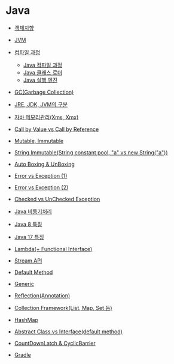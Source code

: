 # Java

* [객체지향](https://github.com/Sudongk/CS-study/blob/main/Java/java_object_oriented.md)

* [JVM](https://github.com/Sudongk/CS-study/blob/main/Java/java_jvm.md)

* [컴파일 과정]()
    * [Java 컴파일 과정](https://github.com/Sudongk/CS-study/blob/main/Java/java_compile_seqyence.md)
    * [Java 클래스 로더](https://github.com/Sudongk/CS-study/blob/main/Java/java_class_loader.md)
    * [Java 실행 엔진](https://github.com/Sudongk/CS-study/blob/main/Java/java_execution_engine.md)

* [GC(Garbage Collection)](https://github.com/Sudongk/CS-study/blob/main/Java/java_garbage_collection.md)

* [JRE, JDK, JVM의 구분]()

* [자바 메모리관리(Xms, Xmx)](https://github.com/Sudongk/CS-study/blob/main/Java/java_xms_xmx.md)

* [Call by Value vs Call by Reference](https://github.com/Sudongk/CS-study/blob/main/Java/java_call_by_value.md)

* [Mutable, Immutable](https://github.com/Sudongk/CS-study/blob/main/Java/java_mutable_immutable.md)

* [String Immutable(String constant pool, "a" vs new String("a"))]()

* [Auto Boxing & UnBoxing](https://github.com/Sudongk/CS-study/blob/main/Java/java_autoboxing_unboxing.md)

* [Error vs Exception (1)](https://github.com/Sudongk/CS-study/blob/main/Java/java_error_exception.md)

* [Error vs Exception (2)](https://github.com/Sudongk/CS-study/blob/main/Java/java_error_exception2.md)

* [Checked vs UnChecked Exception]()

* [Java 비동기처리](https://github.com/Sudongk/CS-study/blob/main/Java/java_asynchronous.md)

* [Java 8 특징]()

* [Java 17 특징]()

* [Lambda(+ Functional Interface)]()

* [Stream API]()

* [Default Method](https://github.com/Sudongk/CS-study/blob/main/Java/java_default_method.md)

* [Generic](https://github.com/Sudongk/CS-study/blob/main/Java/java_generic.md)

* [Reflection(Annotation)]()

* [Collection Framework(List, Map, Set 등)](https://github.com/Sudongk/CS-study/blob/main/Java/java_collection_framework.md)

* [HashMap](https://github.com/Sudongk/CS-study/blob/main/Java/java_hashmap.md)

* [Abstract Class vs Interface(default method)]()

* [CountDownLatch & CyclicBarrier]()

* [Gradle](https://github.com/Sudongk/CS-study/blob/main/Java/java_gradle.md)
